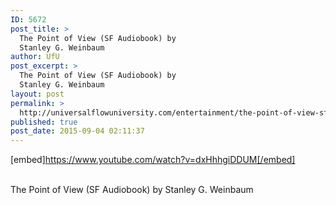 ```yaml
---
ID: 5672
post_title: >
  The Point of View (SF Audiobook) by
  Stanley G. Weinbaum
author: UfU
post_excerpt: >
  The Point of View (SF Audiobook) by
  Stanley G. Weinbaum
layout: post
permalink: >
  http://universalflowuniversity.com/entertainment/the-point-of-view-sf-audiobook-by-stanley-g-weinbaum/
published: true
post_date: 2015-09-04 02:11:37
---
```

[embed]https://www.youtube.com/watch?v=dxHhhgiDDUM[/embed]</br></br>
<p>The Point of View (SF Audiobook) by Stanley G. Weinbaum</p>